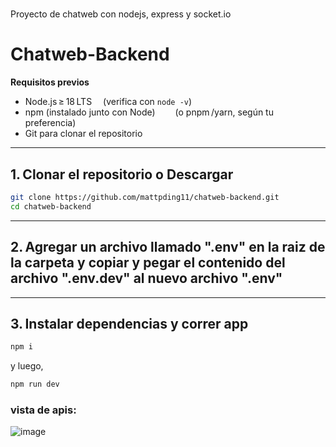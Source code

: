 # 
Proyecto de chatweb con nodejs, express y socket.io

# Chatweb-Backend

**Requisitos previos**  
- Node.js ≥ 18 LTS  (verifica con `node -v`)  
- npm (instalado junto con Node)   (o pnpm /yarn, según tu preferencia)  
- Git para clonar el repositorio

---

## 1. Clonar el repositorio o Descargar

```bash
git clone https://github.com/mattpding11/chatweb-backend.git
cd chatweb-backend
```

---

## 2. Agregar un archivo llamado ".env" en la raiz de la carpeta y copiar y pegar el contenido del archivo ".env.dev" al nuevo archivo ".env"

---

## 3. Instalar dependencias y correr app
```bash
npm i
```
y luego,
```bash
npm run dev
```

### vista de apis:
![image](https://github.com/user-attachments/assets/f38737e4-9dde-43ac-bb63-79f65e61be84)
